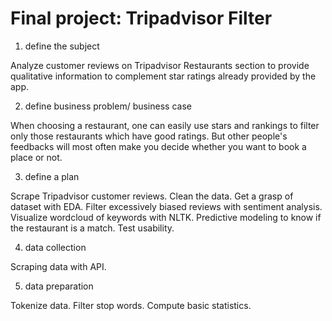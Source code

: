 # Final project: Tripadvisor Filter

1. define the subject

Analyze customer reviews on Tripadvisor Restaurants section to provide qualitative information to complement star ratings already provided by the app.

2. define business problem/ business case

When choosing a restaurant, one can easily use stars and rankings to filter only those restaurants which have good ratings. But other people's feedbacks will most often make you decide whether you want to book a place or not. 

3. define a plan

Scrape Tripadvisor customer reviews. 
Clean the data.
Get a grasp of dataset with EDA.
Filter excessively biased reviews with sentiment analysis. 
Visualize wordcloud of keywords with NLTK. 
Predictive modeling to know if the restaurant is a match. 
Test usability.

4. data collection

Scraping data with API.

5. data preparation

Tokenize data.
Filter stop words.
Compute basic statistics.